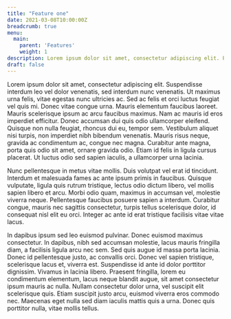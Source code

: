 ```yaml
---
title: "Feature one"
date: 2021-03-08T10:00:00Z 
breadcrumb: true
menu:
  main:
    parent: 'Features'
    weight: 1
description: Lorem ipsum dolor sit amet, consectetur adipiscing elit. Proin a enim nisl.
draft: false
---
```

Lorem ipsum dolor sit amet, consectetur adipiscing elit. Suspendisse interdum leo vel dolor venenatis, sed interdum nunc
venenatis. Ut maximus urna felis, vitae egestas nunc ultricies ac. Sed ac felis et orci luctus feugiat vel quis mi.
Donec vitae congue urna. Mauris elementum faucibus laoreet. Mauris scelerisque ipsum ac arcu faucibus maximus. Nam ac
mauris id eros imperdiet efficitur. Donec accumsan dui quis odio ullamcorper eleifend. Quisque non nulla feugiat,
rhoncus dui eu, tempor sem. Vestibulum aliquet nisi turpis, non imperdiet nibh bibendum venenatis. Mauris risus neque,
gravida ac condimentum ac, congue nec magna. Curabitur ante magna, porta quis odio sit amet, ornare gravida odio. Etiam
id felis in ligula cursus placerat. Ut luctus odio sed sapien iaculis, a ullamcorper urna lacinia.

Nunc pellentesque in metus vitae mollis. Duis volutpat vel erat id tincidunt. Interdum et malesuada fames ac ante ipsum
primis in faucibus. Quisque vulputate, ligula quis rutrum tristique, lectus odio dictum libero, vel mollis sapien libero
et arcu. Morbi odio quam, maximus in accumsan vel, molestie viverra neque. Pellentesque faucibus posuere sapien a
interdum. Curabitur congue, mauris nec sagittis consectetur, turpis tellus scelerisque dolor, id consequat nisl elit eu
orci. Integer ac ante id erat tristique facilisis vitae vitae lacus.

In dapibus ipsum sed leo euismod pulvinar. Donec euismod maximus consectetur. In dapibus, nibh sed accumsan molestie,
lacus mauris fringilla diam, a facilisis ligula arcu nec sem. Sed quis augue id massa porta lacinia. Donec id
pellentesque justo, ac convallis orci. Donec vel sapien tristique, scelerisque lacus et, viverra est. Suspendisse id
ante id dolor porttitor dignissim. Vivamus in lacinia libero. Praesent fringilla, lorem eu condimentum elementum, lacus
neque blandit augue, sit amet consectetur ipsum mauris ac nulla. Nullam consectetur dolor urna, vel suscipit elit
scelerisque quis. Etiam suscipit justo arcu, euismod viverra eros commodo nec. Maecenas eget nulla sed diam iaculis
mattis quis a urna. Donec quis porttitor nulla, vitae mollis tellus.